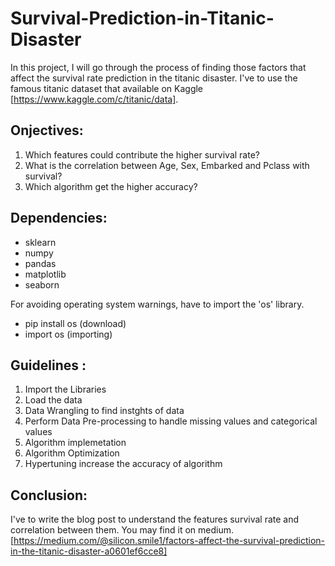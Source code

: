 # Survival-Prediction-in-Titanic-Disaster
In this project, I will go through the process of finding those factors that affect the survival rate prediction in the titanic disaster. I've to use the famous titanic dataset that available on 
Kaggle [https://www.kaggle.com/c/titanic/data].

## Onjectives:
1) Which features could contribute the higher survival rate?
2) What is the correlation between Age, Sex, Embarked and Pclass with survival?
3) Which algorithm get the higher accuracy?


## Dependencies:

- sklearn
- numpy
- pandas
- matplotlib
- seaborn

For avoiding operating system warnings, have to import the 'os' library.
* pip install os (download)
* import os (importing)

## Guidelines :

1) Import the Libraries
2) Load the data
3) Data Wrangling to find instghts of data
4) Perform Data Pre-processing to handle missing values and categorical values 
5) Algorithm implemetation
6) Algorithm Optimization
7) Hypertuning increase the accuracy of algorithm

## Conclusion:
I've to write the blog post to understand the features survival rate and correlation between them. You may find it on medium.
[https://medium.com/@silicon.smile1/factors-affect-the-survival-prediction-in-the-titanic-disaster-a0601ef6cce8]
